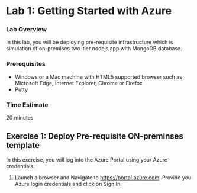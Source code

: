 # Lab 1: Getting Started with Azure
### Lab Overview
In this lab, you will be deploying pre-requisite infrastructure which is simulation of on-premises two-tier nodejs app with MongoDB database.
### Prerequisites
*	Windows or a Mac machine with HTML5 supported browser such as Microsoft Edge, Internet Explorer, Chrome or Firefox
*	Putty 

### Time Estimate
20 minutes


## Exercise 1: Deploy Pre-requisite ON-preminses template
In this exercise, you will log into the Azure Portal using your Azure credentials.

1. Launch a browser and Navigate to https://portal.azure.com. Provide you Azure login credentials and click on Sign In.

